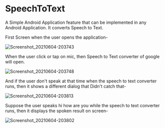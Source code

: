 # SpeechToText
A Simple Android Application feature that can be implemented in any Android Application. It converts Speech to Text.

First Screen when the user opens the application-

![Screenshot_20210604-203743](https://user-images.githubusercontent.com/64889275/120831656-64f08400-c57d-11eb-8325-f894dad8d234.png)


When the user click or tap on mic, then Speech to Text converter of google will open.

![Screenshot_20210604-203748](https://user-images.githubusercontent.com/64889275/120831913-aed96a00-c57d-11eb-8bfd-ef031c154d58.png)


And if the user don't speak at that time when the speech to text converter runs, then it shows a different dialog that Didn't catch that-

![Screenshot_20210604-203813](https://user-images.githubusercontent.com/64889275/120832109-e7794380-c57d-11eb-9d09-cdc463c82410.png)


Suppose the user speaks hi how are you while the speech to text converter runs, then it displays the spoken result on screen-

![Screenshot_20210604-203802](https://user-images.githubusercontent.com/64889275/120832287-1a233c00-c57e-11eb-80c0-605b86856e1f.png)
